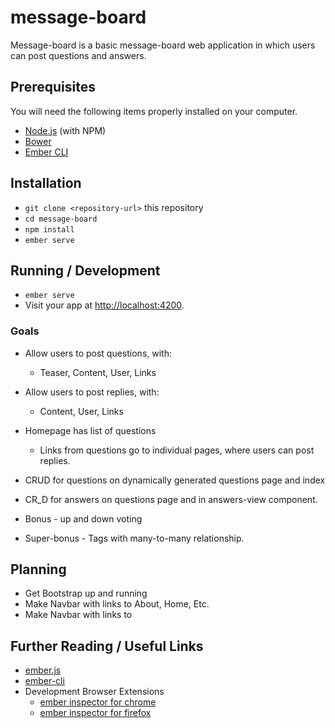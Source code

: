 # message-board

Message-board is a basic message-board web application in which users can post questions and answers.

## Prerequisites

You will need the following items properly installed on your computer.

* [Node.js](https://nodejs.org/) (with NPM)
* [Bower](https://bower.io/)
* [Ember CLI](https://ember-cli.com/)

## Installation

* `git clone <repository-url>` this repository
* `cd message-board`
* `npm install`
* `ember serve`

## Running / Development

* `ember serve`
* Visit your app at [http://localhost:4200](http://localhost:4200).

### Goals

* Allow users to post questions, with:
  * Teaser, Content, User, Links
* Allow users to post replies, with:
  * Content, User, Links
* Homepage has list of questions
  * Links from questions go to individual pages, where users can post replies.
* CRUD for questions on dynamically generated questions page and index
* CR_D for answers on questions page and in answers-view component. 

* Bonus - up and down voting
* Super-bonus - Tags with many-to-many relationship.

## Planning

* Get Bootstrap up and running
* Make Navbar with links to About, Home, Etc. 
* Make Navbar with links to 
## Further Reading / Useful Links

* [ember.js](http://emberjs.com/)
* [ember-cli](https://ember-cli.com/)
* Development Browser Extensions
  * [ember inspector for chrome](https://chrome.google.com/webstore/detail/ember-inspector/bmdblncegkenkacieihfhpjfppoconhi)
  * [ember inspector for firefox](https://addons.mozilla.org/en-US/firefox/addon/ember-inspector/)
